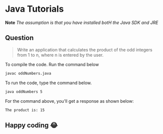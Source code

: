 # Java Tutorials

**Note** *The assumption is that you have installed botH the Java SDK and JRE*

## Question
>Write an application that calculates the product of the odd integers from 1 to n, where n is entered by the user.

To compile the code. Run the command below

```bash
javac oddNumbers.java
```

To run the code, type the command below.

```bash
java oddNumbers 5
```

For the command above, you'll get a response as shown below:

```bash
The product is: 15
```

## Happy coding :joy: